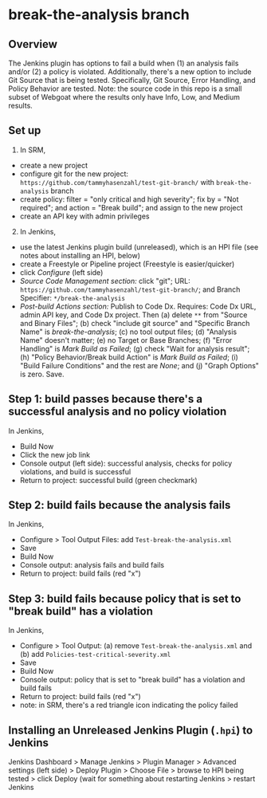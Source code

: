 # break-the-analysis branch

## Overview
The Jenkins plugin has options to fail a build when (1) an analysis fails and/or (2) a policy is violated. Additionally, there's a new option to include Git Source that is being tested. Specifically,  Git Source, Error Handling, and Policy Behavior are tested. Note: the source code in this repo is a small subset of Webgoat where the results only have Info, Low, and Medium results. 

## Set up
1. In SRM, 
- create a new project 
- configure git for the new project: `https://github.com/tammyhasenzahl/test-git-branch/` with `break-the-analysis` branch
- create policy: filter = "only critical and high severity"; fix by = "Not required"; and action = "Break build"; and assign to the new project 
- create an API key with admin privileges

2. In Jenkins, 
- use the latest Jenkins plugin build (unreleased), which is an HPI file (see notes about installing an HPI, below)
- create a Freestyle or Pipeline project (Freestyle is easier/quicker)
- click *Configure* (left side)
- *Source Code Management section:* click "git"; URL: `https://github.com/tammyhasenzahl/test-git-branch/`; and Branch Specifier: `*/break-the-analysis`
- *Post-build Actions section:* Publish to Code Dx. Requires: Code Dx URL, admin API key, and Code Dx project. Then (a) delete `**` from "Source and Binary Files"; (b) check "include git source" and "Specific Branch Name" is *break-the-analysis*; (c) no tool output files; (d) "Analysis Name" doesn't matter; (e) no Target or Base Branches; (f) "Error Handling" is *Mark Build as Failed*; (g) check "Wait for analysis result"; (h) "Policy Behavior/Break build Action" is *Mark Build as Failed*; (i) "Build Failure Conditions" and the rest are *None*; and (j) "Graph Options" is zero. Save.

## Step 1: build passes because there's a successful analysis and no policy violation
In Jenkins, 
- Build Now
- Click the new job link
- Console output (left side): successful analysis, checks for policy violations, and build is successful
- Return to project: successful build (green checkmark)


## Step 2: build fails because the analysis fails
In Jenkins, 
- Configure > Tool Output Files: add `Test-break-the-analysis.xml`
- Save
- Build Now
- Console output: analysis fails and build fails
- Return to project: build fails (red "x")

## Step 3: build fails because policy that is set to "break build" has a violation 
In Jenkins,
- Configure > Tool Output: (a) remove `Test-break-the-analysis.xml` and (b) add  `Policies-test-critical-severity.xml`
- Save
- Build Now
- Console output: policy that is set to "break build" has a violation and build fails
- Return to project: build fails (red "x")
- note: in SRM, there's a red triangle icon indicating the policy failed

## Installing an Unreleased Jenkins Plugin (`.hpi`) to Jenkins
Jenkins Dashboard > Manage Jenkins > Plugin Manager >
Advanced settings (left side) > Deploy Plugin > Choose File > browse to HPI being tested > click Deploy (wait for something about restarting Jenkins > restart Jenkins


